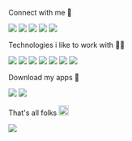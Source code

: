 Connect with me :metal:

[<img src="https://img.shields.io/badge/Medium-000000?style=flat&logo=medium&logoColor=white">](https://eduardoreisdev.medium.com/)
[<img src="https://img.shields.io/badge/LinkedIn-000000?style=flat&logo=invision&logoColor=white">](https://www.linkedin.com/in/eduardoreisti/)
[<img src="https://img.shields.io/badge/GitHub-100000?style=flat&logo=github&logoColor=white">](https://github.com/EduardoReisDev)
[<img src="https://img.shields.io/badge/-Behance-black?style=flat&logo=behance&logoColor=white">](https://www.behance.net/eduardoreisdev)
[<img src="https://img.shields.io/badge/Strava-000000?style=flat&logo=strava&logoColor=white">](https://www.strava.com/athletes/3776250)

Technologies i like to work with :man_technologist:

<img src="https://img.shields.io/badge/C%23-%23000000.svg?style=flat&logo=sharp&logoColor=white">
<img src="https://img.shields.io/badge/.NET-000000?style=flat&logo=.net&logoColor=white">
<img src="https://img.shields.io/badge/Dart-000000?style=flat&logo=dart&logoColor=white">
<img src="https://img.shields.io/badge/MAUI-000000?style=flat&logo=.net&logoColor=white">
<img src="https://img.shields.io/badge/Xamarin-000000?style=flat&logo=nutanix&logoColor=white">
<img src="https://img.shields.io/badge/Flutter-000000?style=flat&logo=flutter&logoColor=white">
<img src="https://img.shields.io/badge/Azure-000000?style=flat&logo=accusoft&logoColor=white">

Download my apps :calling:

[<img src="https://img.shields.io/badge/Google_Play-000000?style=flat&logo=google-play&logoColor=white">](https://play.google.com/store/apps/developer?id=eduardoreisdev)
[<img src="https://img.shields.io/badge/App_Store-000000?style=flat&logo=app-store&logoColor=white">](https://apps.apple.com/us/developer/eduardo-reis/id1763461596)

That's all folks <img src="https://user-images.githubusercontent.com/52397976/128292642-cb9d58c3-e01e-41c0-8713-14c59f4fb499.gif" width="20px">

![](https://komarev.com/ghpvc/?username=eduardoreisdev&color=000000&style=flat)
